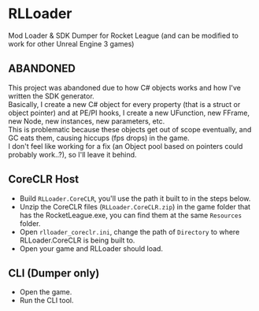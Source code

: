 # RLLoader

Mod Loader & SDK Dumper for Rocket League (and can be modified to work for other Unreal Engine 3 games)

## ABANDONED
This project was abandoned due to how C# objects works and how I've written the SDK generator.  
Basically, I create a new C# object for every property (that is a struct or object pointer) and at PE/PI hooks, I create a new UFunction, new FFrame, new Node, new instances, new parameters, etc.  
This is problematic because these objects get out of scope eventually, and GC eats them, causing hiccups (fps drops) in the game.  
I don't feel like working for a fix (an Object pool based on pointers could probably work..?), so I'll leave it behind.

## CoreCLR Host

- Build `RLLoader.CoreCLR`, you'll use the path it built to in the steps below.
- Unzip the CoreCLR files (`RLLoader.CoreCLR.zip`) in the game folder that has the RocketLeague.exe, you can find them at the same `Resources` folder.
- Open `rlloader_coreclr.ini`, change the path of `Directory` to where RLLoader.CoreCLR is being built to.
- Open your game and RLLoader should load.

## CLI (Dumper only)

- Open the game.
- Run the CLI tool.

